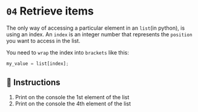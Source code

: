 # `04` Retrieve items

The only way of accessing a particular element in an `list`(in python), is using an index.
An `index` is an integer number that represents the `position` you want to access in the list.

You need to `wrap` the index into `brackets` like this:
```js
my_value = list[index];
```

## 📝 Instructions
1. Print on the console the 1st element of the list
2. Print on the console the 4th element of the list
